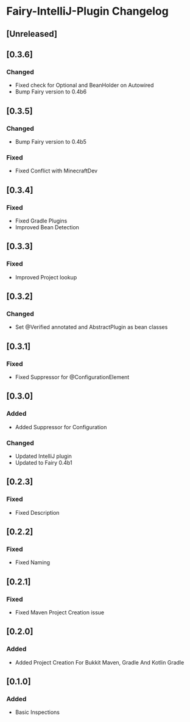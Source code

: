 <!-- Keep a Changelog guide -> https://keepachangelog.com -->

# Fairy-IntelliJ-Plugin Changelog

## [Unreleased]

## [0.3.6]
### Changed
- Fixed check for Optional and BeanHolder on Autowired
- Bump Fairy version to 0.4b6

## [0.3.5]
### Changed
- Bump Fairy version to 0.4b5

### Fixed
- Fixed Conflict with MinecraftDev

## [0.3.4]
### Fixed
- Fixed Gradle Plugins
- Improved Bean Detection

## [0.3.3]
### Fixed
- Improved Project lookup

## [0.3.2]
### Changed
- Set @Verified annotated and AbstractPlugin as bean classes

## [0.3.1]
### Fixed
- Fixed Suppressor for @ConfigurationElement

## [0.3.0]
### Added
- Added Suppressor for Configuration

### Changed
- Updated IntelliJ plugin
- Updated to Fairy 0.4b1

## [0.2.3]
### Fixed
- Fixed Description

## [0.2.2]
### Fixed
- Fixed Naming

## [0.2.1]
### Fixed
- Fixed Maven Project Creation issue

## [0.2.0]
### Added
- Added Project Creation For Bukkit Maven, Gradle And Kotlin Gradle

## [0.1.0]
### Added
- Basic Inspections

